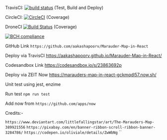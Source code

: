 TravisCI: [![build status](https://img.shields.io/travis/aakashapoorv/Marauder-Map-in-React/master.svg?style=flat-square)](https://travis-ci.org/aakashapoorv/Marauder-Map-in-React) (Test, Build and Deploy)

CircleCI: [![CircleCI](https://circleci.com/gh/aakashapoorv/Marauder-Map-in-React.svg?style=svg)](https://circleci.com/gh/aakashapoorv/Marauder-Map-in-React) (Coverage)

DroneCI [![Build Status](https://cloud.drone.io/api/badges/aakashapoorv/Marauder-Map-in-React/status.svg)](https://cloud.drone.io/aakashapoorv/Marauder-Map-in-React) (Coverage)

[![BCH compliance](https://bettercodehub.com/edge/badge/aakashapoorv/Marauder-Map-in-React?branch=master)](https://bettercodehub.com/)

GitHub Link `https://github.com/aakashapoorv/Marauder-Map-in-React`

Deploy via TravisCI
https://aakashapoorv.github.io/Marauder-Map-in-React/

Codesandbox Link
https://codesandbox.io/s/23863692p

Deploy via ZEIT Now
https://marauders-map-in-react-gckmqdl57.now.sh/

Unit test using jest, enzime

Run test
`npm run test`

Add now from `https://github.com/apps/now`

Credits:-

`https://www.deviantart.com/littlefallingstar/art/The-Marauders-Map-389921556`
`https://pixabay.com/en/banner-ribbon-scroll-ribbon-banner-3284786/`
`https://codepen.io/oliviale/details/ZwWbNg`
``
